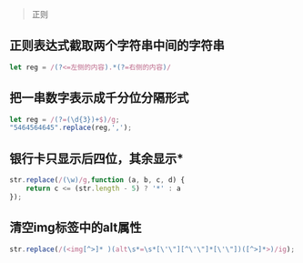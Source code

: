 > 正则
## 正则表达式截取两个字符串中间的字符串
```js
let reg = /(?<=左侧的内容).*(?=右侧的内容)/
```

## 把一串数字表示成千分位分隔形式
```js
let reg = /(?=(\d{3})+$)/g;
"5464564645".replace(reg,',');
```

## 银行卡只显示后四位，其余显示*
```js
str.replace(/(\w)/g,function (a, b, c, d) { 
	return c <= (str.length - 5) ? '*' : a 
});
```

## 清空img标签中的alt属性
```js
str.replace(/(<img[^>]* )(alt\s*=\s*[\'\"][^\'\"]*[\'\"])([^>]*>)/ig);
```
